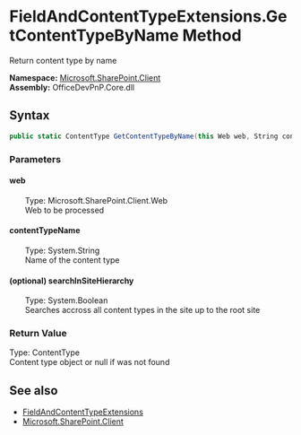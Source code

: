 # FieldAndContentTypeExtensions.GetContentTypeByName Method  
 Return content type by name   

**Namespace:** [Microsoft.SharePoint.Client](Microsoft.SharePoint.Client.md)  
**Assembly:** OfficeDevPnP.Core.dll  
## Syntax
```C#
public static ContentType GetContentTypeByName(this Web web, String contentTypeName, Boolean searchInSiteHierarchy = False)
```
### Parameters
#### web  
&emsp;&emsp;Type: Microsoft.SharePoint.Client.Web  
&emsp;&emsp;Web to be processed  

  

#### contentTypeName  
&emsp;&emsp;Type: System.String  
&emsp;&emsp;Name of the content type  

  

#### (optional) searchInSiteHierarchy  
&emsp;&emsp;Type: System.Boolean  
&emsp;&emsp;Searches accross all content types in the site up to the root site  

  

### Return Value
Type: ContentType  
Content type object or null if was not found  


## See also
- [FieldAndContentTypeExtensions](Microsoft.SharePoint.Client.FieldAndContentTypeExtensions.md) 
- [Microsoft.SharePoint.Client](Microsoft.SharePoint.Client.md) 
